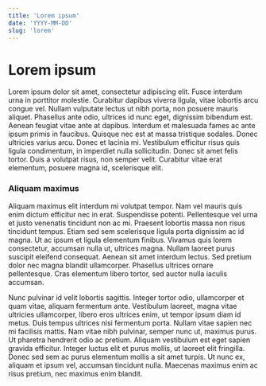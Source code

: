 ```yaml
---
title: 'Lorem ipsum'
date: 'YYYY-MM-DD'
slug: 'lorem'
---
```


# Lorem ipsum

Lorem ipsum dolor sit amet, consectetur adipiscing elit. Fusce interdum urna in porttitor molestie. Curabitur dapibus viverra ligula, vitae lobortis arcu congue vel. Nullam vulputate lectus ut nibh porta, non posuere mauris aliquet. Phasellus ante odio, ultrices id nunc eget, dignissim bibendum est. Aenean feugiat vitae ante at dapibus. Interdum et malesuada fames ac ante ipsum primis in faucibus. Quisque nec est at massa tristique sodales. Donec ultricies varius arcu. Donec et lacinia mi. Vestibulum efficitur risus quis ligula condimentum, in imperdiet nulla sollicitudin. Donec sit amet felis tortor. Duis a volutpat risus, non semper velit. Curabitur vitae erat elementum, posuere magna id, scelerisque elit.

### Aliquam maximus

Aliquam maximus elit interdum mi volutpat tempor. Nam vel mauris quis enim dictum efficitur nec in erat. Suspendisse potenti. Pellentesque vel urna et justo venenatis tincidunt non ac mi. Praesent lobortis massa non risus tincidunt tempus. Etiam sed sem scelerisque ligula porta dignissim ac id magna. Ut ac ipsum et ligula elementum finibus. Vivamus quis lorem consectetur, accumsan nulla ut, ultrices magna. Nullam laoreet purus suscipit eleifend consequat. Aenean sit amet interdum lectus. Sed pretium dolor nec magna blandit ullamcorper. Phasellus ultrices ornare pellentesque. Cras elementum libero tortor, sed auctor nulla iaculis accumsan.

Nunc pulvinar id velit lobortis sagittis. Integer tortor odio, ullamcorper et quam vitae, aliquam fermentum ante. Vestibulum laoreet, magna vitae ultricies ullamcorper, libero eros ultrices enim, ut tempor ipsum diam id metus. Duis tempus ultrices nisi fermentum porta. Nullam vitae sapien nec mi facilisis mattis. Nam vitae nibh pulvinar, semper nunc ut, maximus purus. Ut pharetra hendrerit odio ac pretium. Aliquam vestibulum est eget sapien gravida efficitur. Integer luctus elit et purus mollis, ut laoreet elit fringilla. Donec sed sem ac purus elementum mollis a sit amet turpis. Ut nunc ex, aliquam et ipsum vel, accumsan tincidunt nulla. Maecenas maximus enim ac risus pretium, nec maximus enim blandit.
